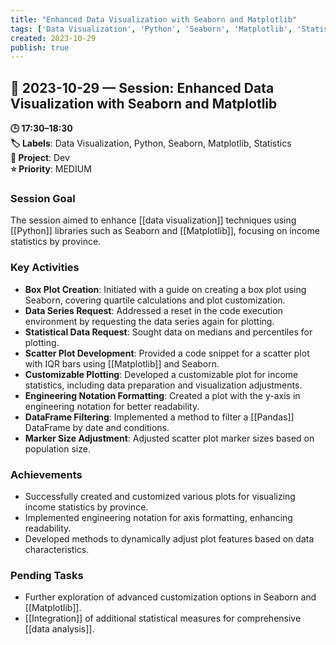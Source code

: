 ```yaml
---
title: "Enhanced Data Visualization with Seaborn and Matplotlib"
tags: ['Data Visualization', 'Python', 'Seaborn', 'Matplotlib', 'Statistics']
created: 2023-10-29
publish: true
---
```


## 📅 2023-10-29 — Session: Enhanced Data Visualization with Seaborn and Matplotlib

**🕒 17:30–18:30**  
**🏷️ Labels**: Data Visualization, Python, Seaborn, Matplotlib, Statistics  
**📂 Project**: Dev  
**⭐ Priority**: MEDIUM  


### Session Goal
The session aimed to enhance [[data visualization]] techniques using [[Python]] libraries such as Seaborn and [[Matplotlib]], focusing on income statistics by province.

### Key Activities
- **Box Plot Creation**: Initiated with a guide on creating a box plot using Seaborn, covering quartile calculations and plot customization.
- **Data Series Request**: Addressed a reset in the code execution environment by requesting the data series again for plotting.
- **Statistical Data Request**: Sought data on medians and percentiles for plotting.
- **Scatter Plot Development**: Provided a code snippet for a scatter plot with IQR bars using [[Matplotlib]] and Seaborn.
- **Customizable Plotting**: Developed a customizable plot for income statistics, including data preparation and visualization adjustments.
- **Engineering Notation Formatting**: Created a plot with the y-axis in engineering notation for better readability.
- **DataFrame Filtering**: Implemented a method to filter a [[Pandas]] DataFrame by date and conditions.
- **Marker Size Adjustment**: Adjusted scatter plot marker sizes based on population size.

### Achievements
- Successfully created and customized various plots for visualizing income statistics by province.
- Implemented engineering notation for axis formatting, enhancing readability.
- Developed methods to dynamically adjust plot features based on data characteristics.

### Pending Tasks
- Further exploration of advanced customization options in Seaborn and [[Matplotlib]].
- [[Integration]] of additional statistical measures for comprehensive [[data analysis]].
